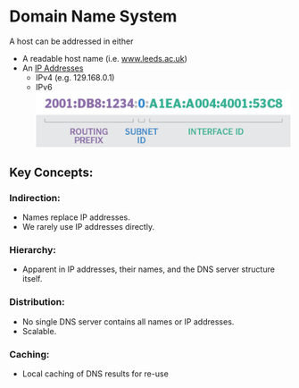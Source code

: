 # Domain Name System
A host can be addressed in either
- A readable host name (i.e. www.leeds.ac.uk)
- An [IP Addresses](IP%20Addresses.md)
	- IPv4 (e.g. 129.168.0.1)
	- IPv6
	![](Pasted%20image%2020240509164022.png)
## Key Concepts:
### Indirection:  
- Names replace IP addresses.  
- We rarely use IP addresses directly.  
### Hierarchy:  
- Apparent in IP addresses, their names, and the DNS server structure itself.  
### Distribution:  
- No single DNS server contains all names or IP addresses.  
- Scalable.  
### Caching:  
- Local caching of DNS results for re-use